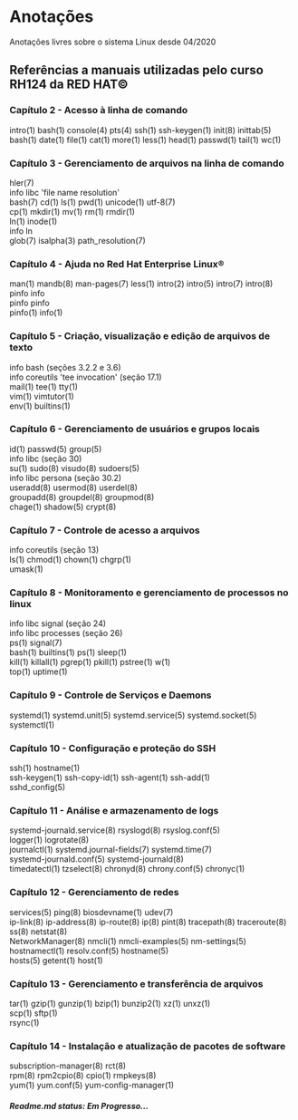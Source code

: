 # Anotações 

<p>
	Anotações livres
    sobre o sistema
	Linux desde 04/2020
</p>

## Referências a manuais utilizadas pelo curso RH124 da RED HAT©

### Capítulo 2 - Acesso à linha de comando

<p>
	intro(1) bash(1) console(4) pts(4) ssh(1) ssh-keygen(1)
	init(8) inittab(5)
	<br>
	bash(1) date(1) file(1) cat(1) more(1)
	less(1) head(1) passwd(1) tail(1) wc(1)
	<br>
</p>

### Capítulo 3 - Gerenciamento de arquivos na linha de comando

<p>
	hler(7)
	<br>
	info libc 'file name resolution'<br> 
	bash(7) cd(1) ls(1) pwd(1) unicode(1) utf-8(7)
	<br>
	cp(1) mkdir(1) mv(1) rm(1) rmdir(1)
	<br>
	ln(1) inode(1)<br>
	info ln 
	<br>
	glob(7) isalpha(3) path_resolution(7)
	<br>
</p>

### Capítulo 4 - Ajuda no Red Hat Enterprise Linux®

<p>
	man(1) mandb(8) man-pages(7) less(1) intro(2) intro(5) 
	intro(7) intro(8)
	<br>
	pinfo info
	<br>pinfo pinfo<br>
	pinfo(1) info(1)
	<br>
</p>

### Capítulo 5 - Criação, visualização e edição de arquivos de texto

<p>
	info bash (seções 3.2.2 e 3.6)<br>
	info coreutils 'tee invocation' (seção 17.1)<br>
	mail(1) tee(1) tty(1)<br>
	vim(1) vimtutor(1)<br>
	env(1) builtins(1)<br>
</p>

### Capítulo 6 - Gerenciamento de usuários e grupos locais

<p>
	id(1) passwd(5) group(5)<br>
	info libc (seção 30)<br>
	su(1) sudo(8) visudo(8) sudoers(5)<br>
	info libc persona (seção 30.2)<br>
	useradd(8) usermod(8) userdel(8)<br>
	groupadd(8) groupdel(8) groupmod(8)<br>
	chage(1) shadow(5) crypt(8)<br>

</p>

### Capítulo 7 - Controle de acesso a arquivos

<p>
	info coreutils (seção 13)<br>
	ls(1) chmod(1) chown(1) chgrp(1)<br>
	umask(1)
</p>

### Capítulo 8 - Monitoramento e gerenciamento de processos no linux

<p>
	info libc signal (seção 24)<br>
	info libc processes (seção 26)<br>
	ps(1) signal(7)<br>
    bash(1) builtins(1) ps(1) sleep(1)<br>
    kill(1) killall(1) pgrep(1) pkill(1) pstree(1) w(1)<br>
    top(1) uptime(1)
</p>

### Capítulo 9 - Controle de Serviços e Daemons

<p>
    systemd(1) systemd.unit(5) systemd.service(5) systemd.socket(5) systemctl(1)
</p>

### Capítulo 10 - Configuração e proteção do SSH

<p>
    ssh(1) hostname(1) <br>
    ssh-keygen(1) ssh-copy-id(1) ssh-agent(1) ssh-add(1) <br>
    sshd_config(5)
</p>

### Capítulo 11 - Análise e armazenamento de logs

<p>
    systemd-journald.service(8) rsyslogd(8) rsyslog.conf(5) <br>
    logger(1) logrotate(8) <br>
    journalctl(1) systemd.journal-fields(7) systemd.time(7) <br>
    systemd-journald.conf(5) systemd-journald(8) <br>
    timedatectl(1) tzselect(8) chronyd(8) chrony.conf(5) chronyc(1)
</p>

### Capítulo 12 - Gerenciamento de redes

<p>
    services(5) ping(8) biosdevname(1) udev(7)<br>
    ip-link(8) ip-address(8) ip-route(8) ip(8) pint(8) tracepath(8)
    traceroute(8) ss(8) netstat(8)<br>
    NetworkManager(8) nmcli(1) nmcli-examples(5) nm-settings(5) hostnamectl(1)
    resolv.conf(5) hostname(5)<br>
    hosts(5) getent(1) host(1)
</p>

### Capítulo 13 - Gerenciamento e transferência de arquivos

<p>
    tar(1) gzip(1) gunzip(1) bzip(1) bunzip2(1) xz(1) unxz(1)<br>
    scp(1) sftp(1)<br>
    rsync(1)
</p>

### Capítulo 14 - Instalação e atualização de pacotes de software

<p>
    subscription-manager(8) rct(8)<br>
    rpm(8) rpm2cpio(8) cpio(1) rmpkeys(8)<br>
    yum(1) yum.conf(5) yum-config-manager(1)
</p>

##### Readme.md status: Em Progresso...
